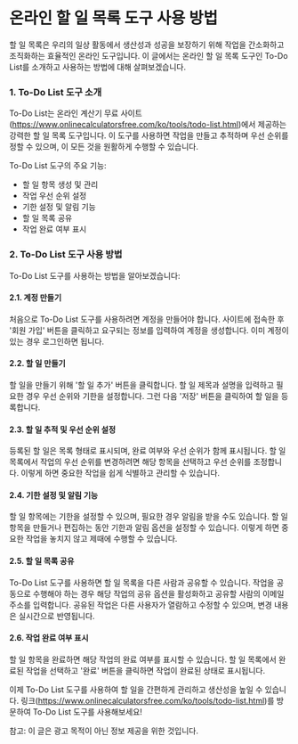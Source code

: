 온라인 할 일 목록 도구 사용 방법
===================

할 일 목록은 우리의 일상 활동에서 생산성과 성공을 보장하기 위해 작업을 간소화하고 조직화하는 효율적인 온라인 도구입니다. 이 글에서는 온라인 할 일 목록 도구인 To-Do List를 소개하고 사용하는 방법에 대해 살펴보겠습니다.

### 1. To-Do List 도구 소개

To-Do List는 온라인 계산기 무료 사이트(<https://www.onlinecalculatorsfree.com/ko/tools/todo-list.html>)에서 제공하는 강력한 할 일 목록 도구입니다. 이 도구를 사용하면 작업을 만들고 추적하며 우선 순위를 정할 수 있으며, 이 모든 것을 원활하게 수행할 수 있습니다.

To-Do List 도구의 주요 기능:

- 할 일 항목 생성 및 관리
- 작업 우선 순위 설정
- 기한 설정 및 알림 기능
- 할 일 목록 공유
- 작업 완료 여부 표시

### 2. To-Do List 도구 사용 방법

To-Do List 도구를 사용하는 방법을 알아보겠습니다:

#### 2.1. 계정 만들기

처음으로 To-Do List 도구를 사용하려면 계정을 만들어야 합니다. 사이트에 접속한 후 '회원 가입' 버튼을 클릭하고 요구되는 정보를 입력하여 계정을 생성합니다. 이미 계정이 있는 경우 로그인하면 됩니다.

#### 2.2. 할 일 만들기

할 일을 만들기 위해 '할 일 추가' 버튼을 클릭합니다. 할 일 제목과 설명을 입력하고 필요한 경우 우선 순위와 기한을 설정합니다. 그런 다음 '저장' 버튼을 클릭하여 할 일을 등록합니다.

#### 2.3. 할 일 추적 및 우선 순위 설정

등록된 할 일은 목록 형태로 표시되며, 완료 여부와 우선 순위가 함께 표시됩니다. 할 일 목록에서 작업의 우선 순위를 변경하려면 해당 항목을 선택하고 우선 순위를 조정합니다. 이렇게 하면 중요한 작업을 쉽게 식별하고 관리할 수 있습니다.

#### 2.4. 기한 설정 및 알림 기능

할 일 항목에는 기한을 설정할 수 있으며, 필요한 경우 알림을 받을 수도 있습니다. 할 일 항목을 만들거나 편집하는 동안 기한과 알림 옵션을 설정할 수 있습니다. 이렇게 하면 중요한 작업을 놓치지 않고 제때에 수행할 수 있습니다.

#### 2.5. 할 일 목록 공유

To-Do List 도구를 사용하면 할 일 목록을 다른 사람과 공유할 수 있습니다. 작업을 공동으로 수행해야 하는 경우 해당 작업의 공유 옵션을 활성화하고 공유할 사람의 이메일 주소를 입력합니다. 공유된 작업은 다른 사용자가 열람하고 수정할 수 있으며, 변경 내용은 실시간으로 반영됩니다.

#### 2.6. 작업 완료 여부 표시

할 일 항목을 완료하면 해당 작업의 완료 여부를 표시할 수 있습니다. 할 일 목록에서 완료된 작업을 선택하고 '완료' 버튼을 클릭하면 작업이 완료된 상태로 표시됩니다.

이제 To-Do List 도구를 사용하여 할 일을 간편하게 관리하고 생산성을 높일 수 있습니다. 링크(<https://www.onlinecalculatorsfree.com/ko/tools/todo-list.html>)를 방문하여 To-Do List 도구를 사용해보세요!

참고: 이 글은 광고 목적이 아닌 정보 제공을 위한 것입니다.